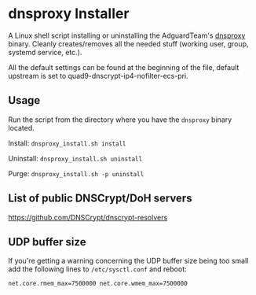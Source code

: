 # dnsproxy Installer

A Linux shell script installing or uninstalling the AdguardTeam's [dnsproxy](https://github.com/AdguardTeam/dnsproxy) binary. Cleanly creates/removes all the needed stuff (working user, group, systemd service, etc.).

All the default settings can be found at the beginning of the file, default upstream is set to quad9-dnscrypt-ip4-nofilter-ecs-pri.

## Usage

Run the script from the directory where you have the `dnsproxy` binary located.

Install: `dnsproxy_install.sh install`

Uninstall: `dnsproxy_install.sh uninstall`

Purge: `dnsproxy_install.sh -p uninstall`

## List of public DNSCrypt/DoH servers

https://github.com/DNSCrypt/dnscrypt-resolvers

## UDP buffer size

If you're getting a warning concerning the UDP buffer size being too small add the following lines to `/etc/sysctl.conf` and reboot:

``
net.core.rmem_max=7500000
net.core.wmem_max=7500000
``
